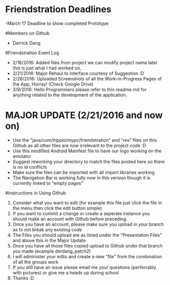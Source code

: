 # Friendstration Deadlines
-March 17 Deadline to show completed Prototype

#Members on Github
- Derrick Dang

#Friendstration Event Log
- 2/18/2016: Added files from project we can modify project name later this is just what I had worked on. 
- 2/21/2016: Major Rehaul to interface courtesy of Suggestion :D 
- 2/28/2016: Uploaded Screenshots of all the Work-in-Progress Pages of the App, Horray! (Check Google Drive)
- 3/9/2016: Hello Programmers please refer to this readme.md for anything related to the development of the application.

# MAJOR UPDATE (2/21/2016 and now on)
- Use the "java/com/hipplo/mypc/friendstration" and "res" files on this Github as all other files are now irrelevant to the project code :D 
- Use this modified Android Manifest file to have our logo working on the emulator
- Suggest reworking your directory to match the files posted here so there is no id conflicts
- Make sure the files can be imported with all import libraries working 
- The Navigation Bar is working fully now in this version though it is currently linked to "empty pages"

#Instructions in Using Github
1. Consider what you want to edit (for example this file just click the file in the menu then click the edit button simple)
2. If you want to commit a change or create a seperate instance you should make an account with Github before preceding. 
3. Once you have an account, please make sure you upload in *your* branch as to not break any existing code
4. The Files you should upload are as listed under the "Presentation Files" and above this in the Major Update 
5. Once you have all those files copied upload to Github under that branch you made (example derdang_patch2) 
6. I will administer your edits and create a new "file" from the combination of all the groups work
7. If you still have an issue please email me your questions (perferrably with pictures) or give me a heads up during school
8. Thanks :D
